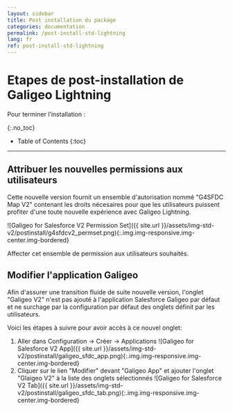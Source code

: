 ```yaml
---
layout: sidebar
title: Post installation du package
categories: documentation
permalink: /post-install-std-lightning
lang: fr
ref: post-install-std-lightning
---
```


# Etapes de post-installation de Galigeo Lightning

Pour terminer l’installation :

{:.no_toc}

* Table of Contents
{:toc}

---

## Attribuer les nouvelles permissions aux utilisateurs

Cette nouvelle version fournit un ensemble d'autorisation nommé "G4SFDC Map V2" contenant les droits nécesaires pour que les utilisateurs puissent profiter d'une toute nouvelle expérience avec Galigeo Lightning.

![Galigeo for Salesforce V2 Permission Set]({{ site.url }}/assets/img-std-v2/postinstall/g4sfdcv2_permset.png){:.img.img-responsive.img-center.img-bordered}

Affecter cet ensemble de permission aux utilisateurs souhaités.

## Modifier l'application Galigeo

Afin d'assurer une transition fluide de suite nouvelle version, l'onglet "Galigeo V2" n'est pas ajouté à l'application Salesforce Galigeo par défaut et ne surchage par la configuration par défaut des onglets définit par les utilisateurs.

Voici les étapes à suivre pour avoir accès à ce nouvel onglet:

1. Aller dans Configuration → Créer → Applications
  ![Galigeo for Salesforce V2 App]({{ site.url }}/assets/img-std-v2/postinstall/galigeo_sfdc_app.png){:.img.img-responsive.img-center.img-bordered}
2. Cliquer sur le lien "Modifier" devant "Galigeo App" et ajouter l'onglet "Glaigeo V2" à la liste des onglets sélectionnés
  ![Galigeo for Salesforce V2 Tab]({{ site.url }}/assets/img-std-v2/postinstall/galigeo_sfdc_tab.png){:.img.img-responsive.img-center.img-bordered}

